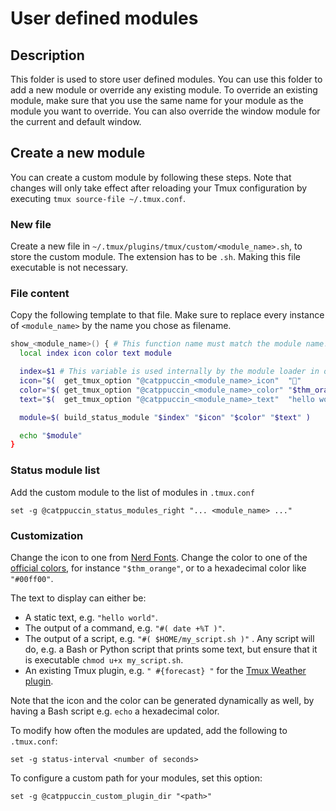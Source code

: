 # User defined modules

## Description

This folder is used to store user defined modules.
You can use this folder to add a new module or override any existing module.
To override an existing module, make sure that you use the same name for your module as the module you want to override.
You can also override the window module for the current and default window.

## Create a new module

You can create a custom module by following these steps.
Note that changes will only take effect after reloading your Tmux configuration by executing `tmux source-file ~/.tmux.conf`.

### New file

Create a new file in `~/.tmux/plugins/tmux/custom/<module_name>.sh`, to store the custom module. The extension has to be `.sh`. Making this file executable is not necessary.

### File content

Copy the following template to that file. Make sure to replace every instance of `<module_name>` by the name you chose as filename.

```sh
show_<module_name>() { # This function name must match the module name!
  local index icon color text module

  index=$1 # This variable is used internally by the module loader in order to know the position of this module 
  icon="$(  get_tmux_option "@catppuccin_<module_name>_icon"  ""           )"
  color="$( get_tmux_option "@catppuccin_<module_name>_color" "$thm_orange" )"
  text="$(  get_tmux_option "@catppuccin_<module_name>_text"  "hello world" )"

  module=$( build_status_module "$index" "$icon" "$color" "$text" )

  echo "$module"
}
```

### Status module list

Add the custom module to the list of modules in `.tmux.conf`

```tmux
set -g @catppuccin_status_modules_right "... <module_name> ..."
```

### Customization

Change the icon to one from [Nerd Fonts](https://www.nerdfonts.com/cheat-sheet).
Change the color to one of the [official colors](https://github.com/catppuccin/tmux/blob/main/catppuccin-macchiato.tmuxtheme), for instance `"$thm_orange"`, or to a hexadecimal color like `"#00ff00"`.

The text to display can either be:

- A static text, e.g. `"hello world"`.
- The output of a command, e.g. `"#( date +%T )"`.
- The output of a script, e.g. `"#( $HOME/my_script.sh )"` . Any script will do, e.g. a Bash or Python script that prints some text, but ensure that it is executable `chmod u+x my_script.sh`.
- An existing Tmux plugin, e.g. `" #{forecast} "` for the [Tmux Weather plugin](https://github.com/aaronpowell/tmux-weather).

Note that the icon and the color can be generated dynamically as well, by having a Bash script e.g. `echo` a hexadecimal color.

To modify how often the modules are updated, add the following to `.tmux.conf`:

```tmux
set -g status-interval <number of seconds>
```

To configure a custom path for your modules, set this option:

```tmux
set -g @catppuccin_custom_plugin_dir "<path>"
```
